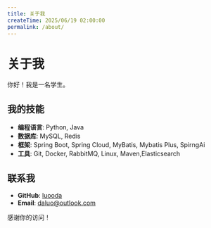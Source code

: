 ```yaml
---
title: 关于我
createTime: 2025/06/19 02:00:00
permalink: /about/
---
```


# 关于我

你好！我是一名学生。

## 我的技能

- **编程语言**: Python, Java
- **数据库**: MySQL, Redis
- **框架**:  Spring Boot, Spring Cloud, MyBatis, Mybatis Plus, SpirngAi
- **工具**: Git, Docker, RabbitMQ, Linux, Maven,Elasticsearch

## 联系我

- **GitHub**: [luooda](https://github.com/luooda)
- **Email**: [daluo@outlook.com](mailto:da.luo@outlook.com)

感谢你的访问！